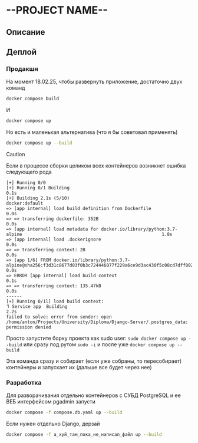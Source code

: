 # --PROJECT NAME--

## Описание

## Деплой

### Продакшн

На момент 18.02.25, чтобы развернуть приложение, достаточно двух команд
```sh
docker compose build
```

И

```sh
docker compose up
```

Но есть и маленькая альтернатива (что я бы советовал применять)
```sh
docker compose up --build
```

> [!CAUTION]
> Если в процессе сборки целиком всех контейнеров возникнет ошибка следующего рода
> ```
> [+] Running 0/0
> [+] Running 0/1 Building                                                                                                     0.1s 
> [+] Building 2.1s (5/10)                                                                                           docker:default 
> => [app internal] load build definition from Dockerfile                                                                     0.0s
> => => transferring dockerfile: 352B                                                                                         0.0s
> => [app internal] load metadata for docker.io/library/python:3.7-alpine                                                     1.8s 
> => [app internal] load .dockerignore                                                                                        0.0s
> => => transferring context: 2B                                                                                              0.0s
> => [app 1/6] FROM docker.io/library/python:3.7-alpine@sha256:f3d31c8677d03f0b3c724446077f229a6ce9d3ac430f5c08cd7dff0029204  0.0s
> => ERROR [app internal] load build context                                                                                  0.1s
> => => transferring context: 135.47kB                                                                                        0.0s 
>------
>[+] Running 0/1l] load build context:
> ⠹ Service app  Building                                                                                                     2.2s 
>failed to solve: error from sender: open /home/anton/Projects/University/Diploma/Django-Server/.postgres_data: permission denied
> ```
> Просто запустите борку проекта как sudo user: `sudo docker compose up --build` 
> или сразу под рутом `sudo -i` и после уже `docker compose up --build`

Эта команда сразу и собирает (если уже собраны, то пересобирает) контейнеры и запускает их (дальше все будет через нее)

### Разработка

Для разворачивания отдельно контейнеров с СУБД PostgreSQL и ее ВЕБ интерфейсом pgadmin запусти
```sh
docker compose -f compose.db.yaml up --build
```

Если нужен отдельно Django, дерзай
```sh
docker compose -f а_хуй_там_пока_не_написал_файл up --build
```
